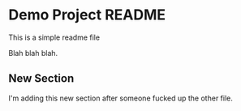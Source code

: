 # Demo Project README

This is a simple readme file

Blah blah blah.

## New Section

I'm adding this new section after someone fucked up the other file.